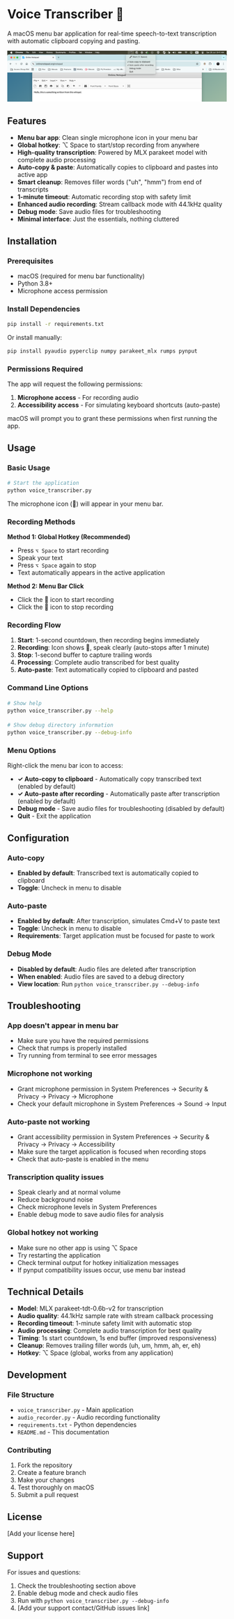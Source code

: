 # Voice Transcriber 🎤

A macOS menu bar application for real-time speech-to-text transcription with automatic clipboard copying and pasting.

![Menu Bar Screenshot](menubar_screenshot.png)

## Features

- **Menu bar app**: Clean single microphone icon in your menu bar
- **Global hotkey**: ⌥ Space to start/stop recording from anywhere
- **High-quality transcription**: Powered by MLX parakeet model with complete audio processing
- **Auto-copy & paste**: Automatically copies to clipboard and pastes into active app
- **Smart cleanup**: Removes filler words ("uh", "hmm") from end of transcripts
- **1-minute timeout**: Automatic recording stop with safety limit
- **Enhanced audio recording**: Stream callback mode with 44.1kHz quality
- **Debug mode**: Save audio files for troubleshooting
- **Minimal interface**: Just the essentials, nothing cluttered

## Installation

### Prerequisites
- macOS (required for menu bar functionality)
- Python 3.8+
- Microphone access permission

### Install Dependencies

```bash
pip install -r requirements.txt
```

Or install manually:
```bash
pip install pyaudio pyperclip numpy parakeet_mlx rumps pynput
```

### Permissions Required

The app will request the following permissions:
1. **Microphone access** - For recording audio
2. **Accessibility access** - For simulating keyboard shortcuts (auto-paste)

macOS will prompt you to grant these permissions when first running the app.

## Usage

### Basic Usage

```bash
# Start the application
python voice_transcriber.py
```

The microphone icon (🎤) will appear in your menu bar.

### Recording Methods

**Method 1: Global Hotkey (Recommended)**
- Press `⌥ Space` to start recording
- Speak your text
- Press `⌥ Space` again to stop
- Text automatically appears in the active application

**Method 2: Menu Bar Click**
- Click the 🎤 icon to start recording
- Click the 🔴 icon to stop recording

### Recording Flow

1. **Start**: 1-second countdown, then recording begins immediately
2. **Recording**: Icon shows 🔴, speak clearly (auto-stops after 1 minute)
3. **Stop**: 1-second buffer to capture trailing words
4. **Processing**: Complete audio transcribed for best quality
5. **Auto-paste**: Text automatically copied to clipboard and pasted

### Command Line Options

```bash
# Show help
python voice_transcriber.py --help

# Show debug directory information
python voice_transcriber.py --debug-info
```

### Menu Options

Right-click the menu bar icon to access:

- **✓ Auto-copy to clipboard** - Automatically copy transcribed text (enabled by default)
- **✓ Auto-paste after recording** - Automatically paste after transcription (enabled by default)
- **Debug mode** - Save audio files for troubleshooting (disabled by default)
- **Quit** - Exit the application

## Configuration

### Auto-copy
- **Enabled by default**: Transcribed text is automatically copied to clipboard
- **Toggle**: Uncheck in menu to disable

### Auto-paste
- **Enabled by default**: After transcription, simulates Cmd+V to paste text
- **Toggle**: Uncheck in menu to disable
- **Requirements**: Target application must be focused for paste to work

### Debug Mode
- **Disabled by default**: Audio files are deleted after transcription
- **When enabled**: Audio files are saved to a debug directory
- **View location**: Run `python voice_transcriber.py --debug-info`

## Troubleshooting

### App doesn't appear in menu bar
- Make sure you have the required permissions
- Check that rumps is properly installed
- Try running from terminal to see error messages

### Microphone not working
- Grant microphone permission in System Preferences → Security & Privacy → Privacy → Microphone
- Check your default microphone in System Preferences → Sound → Input

### Auto-paste not working
- Grant accessibility permission in System Preferences → Security & Privacy → Privacy → Accessibility
- Make sure the target application is focused when recording stops
- Check that auto-paste is enabled in the menu

### Transcription quality issues
- Speak clearly and at normal volume
- Reduce background noise
- Check microphone levels in System Preferences
- Enable debug mode to save audio files for analysis

### Global hotkey not working
- Make sure no other app is using ⌥ Space
- Try restarting the application
- Check terminal output for hotkey initialization messages
- If pynput compatibility issues occur, use menu bar instead

## Technical Details

- **Model**: MLX parakeet-tdt-0.6b-v2 for transcription
- **Audio quality**: 44.1kHz sample rate with stream callback processing
- **Recording timeout**: 1-minute safety limit with automatic stop
- **Audio processing**: Complete audio transcription for best quality
- **Timing**: 1s start countdown, 1s end buffer (improved responsiveness)
- **Cleanup**: Removes trailing filler words (uh, um, hmm, ah, er, eh)
- **Hotkey**: ⌥ Space (global, works from any application)

## Development

### File Structure
- `voice_transcriber.py` - Main application
- `audio_recorder.py` - Audio recording functionality
- `requirements.txt` - Python dependencies
- `README.md` - This documentation

### Contributing
1. Fork the repository
2. Create a feature branch
3. Make your changes
4. Test thoroughly on macOS
5. Submit a pull request

## License

[Add your license here]

## Support

For issues and questions:
1. Check the troubleshooting section above
2. Enable debug mode and check audio files
3. Run with `python voice_transcriber.py --debug-info`
4. [Add your support contact/GitHub issues link]